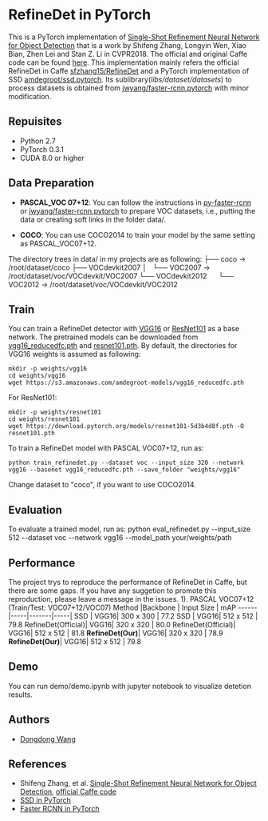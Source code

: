 # RefineDet in PyTorch
This is a PyTorch implementation of [Single-Shot Refinement Neural Network for Object Detection](https://arxiv.org/abs/1711.06897) that is a work by Shifeng Zhang, Longyin Wen, Xiao Bian, Zhen Lei and Stan Z. Li in CVPR2018. The official and original Caffe code can be found [here](https://github.com/sfzhang15/RefineDet).
This implementation mainly refers the official RefineDet in Caffe [sfzhang15/RefineDet](https://github.com/sfzhang15/RefineDet) and a PyTorch implementation of SSD [amdegroot/ssd.pytorch](https://github.com/amdegroot/ssd.pytorch). Its sublibrary(*libs/dataset/datasets*) to process datasets is obtained from [jwyang/faster-rcnn.pytorch](https://github.com/jwyang/faster-rcnn.pytorch) with minor modification.


## Repuisites
* Python 2.7
* PyTorch 0.3.1
* CUDA 8.0 or higher

## Data Preparation
* **PASCAL_VOC 07+12**: You can follow the instructions in [py-faster-rcnn](https://github.com/rbgirshick/py-faster-rcnn#beyond-the-demo-installation-for-training-and-testing-models) or [jwyang/faster-rcnn.pytorch](https://github.com/jwyang/faster-rcnn.pytorch) to prepare VOC datasets, i.e., putting the data or creating soft links in the folder data/.

* **COCO**: You can use COCO2014 to train your model by the same setting as PASCAL_VOC07+12.

The directory trees in data/ in my projects are as following:
├── coco -> /root/dataset/coco
├── VOCdevkit2007
│   └── VOC2007 -> /root/dataset/voc/VOCdevkit/VOC2007
└── VOCdevkit2012
     └── VOC2012 -> /root/dataset/voc/VOCdevkit/VOC2012

## Train
You can train a RefineDet detector with [VGG16](https://arxiv.org/abs/1409.1556) or [ResNet101](https://arxiv.org/abs/1512.03385) as a base network. The pretrained models can be downloaded from [vgg16_reducedfc.pth](https://s3.amazonaws.com/amdegroot-models/vgg16_reducedfc.pth) and [resnet101.pth](https://download.pytorch.org/models/resnet101-5d3b4d8f.pth).
By default, the directories for VGG16 weights is assumed as following:
```Shell
mkdir -p weights/vgg16
cd weights/vgg16
wget https://s3.amazonaws.com/amdegroot-models/vgg16_reducedfc.pth
```
For ResNet101:
```Shell
mkdir -p weights/resnet101
cd weights/resnet101
wget https://download.pytorch.org/models/resnet101-5d3b4d8f.pth -O resnet101.pth
```
To train a RefineDet model with PASCAL VOC07+12, run as:
```
python train_refinedet.py --dataset voc --input_size 320 --network vgg16 --basenet vgg16_reducedfc.pth --save_folder "weights/vgg16"
``` 
Change dataset to "coco", if you want to use COCO2014.

## Evaluation
To evaluate a trained model, run as:
python eval_refinedet.py --input_size 512 --dataset voc --network vgg16 --model_path your/weights/path

## Performance
The project trys to reproduce the performance of RefineDet in Caffe, but there are some gaps.
If you have any suggetion to promote this reproduction, please leave a message in the issues.
1). PASCAL VOC07+12 (Train/Test: VOC07+12/VOC07)
Method |Backbone | Input Size | mAP 
------|-----|-------|-----|
SSD      | VGG16| 300 x 300 | 77.2 
SSD      | VGG16| 512 x 512 | 79.8 
RefineDet(Official)| VGG16| 320 x 320 | 80.0
RefineDet(Official)| VGG16| 512 x 512 | 81.8
**RefineDet(Our)**| VGG16| 320 x 320 | 78.9
**RefineDet(Our)**| VGG16| 512 x 512 | 79.8


## Demo
You can run demo/demo.ipynb with jupyter notebook to visualize detetion results.


## Authors
* [Dongdong Wang](https://github.com/dd604)

## References
- Shifeng Zhang, et al. [Single-Shot Refinement Neural Network for Object Detection](https://arxiv.org/abs/1711.06897), [official Caffe code](https://github.com/sfzhang15/RefineDet)
- [SSD in PyTorch](https://github.com/amdegroot/ssd.pytorch)
- [Faster RCNN in PyTorch](https://github.com/jwyang/faster-rcnn.pytorch)

